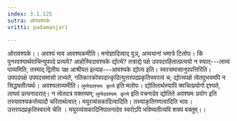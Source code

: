 ```yaml
---
index: 3.1.125
sutra: ओरावश्यके
vritti: padamanjari

---
```

ओरावश्यके।। अवश्यं भाव आवश्यकमीति। मनोज्ञादित्वाद् वुञ्, अव्ययानां भमात्रे टिलोपः। किं पुनरवश्यार्थवाचिन्युपपदे प्रत्यये? आहोस्विदावश्यके द्योत्ये? तत्राद्ये पक्षे उपपदरहितात्प्रत्ययो न स्यात्---लाव्यं पाव्यमिति, तस्माद् द्वितीयः पक्ष  आश्रीयत इत्याह---आवश्यके द्योत्य इति।
स्वरसमासानुपपत्तिरिति। उपपदपक्षे उपपदसमासो लभ्यते, गतिकारकोपपदात्कृदित्युत्तरपदप्रकृतिस्वरत्वं च; द्योत्यपक्षे त्वेतदुभयमपि न सिद्ध्यतीत्यर्थः। अवश्यलाव्यमीति। `लुम्पेदवश्यमः कृत्ये` इति मलोपः। द्योतितार्थस्यापि क्वचित्प्रयोगो द्दश्यते, लाघवं प्रत्यनादरात्। न त्वेतदत्र वक्तव्यम्; `लुम्पेदवश्यमः कृत्ये` इति वचनादेव द्योतिते अवश्यमः प्रयोग इति तस्यावश्यकर्त्तव्यादौ चरितार्थत्वात्। मयूरव्यंसकादित्वादिति। तस्याकृतिगणत्वादिति भावः। उत्तरपदप्रकृतिस्वरत्वे चेति । मयूरव्यंसकादिनिपातनादेव स्वरोऽपि भविष्यतीत्यपि शक्यं वक्तुम्।।